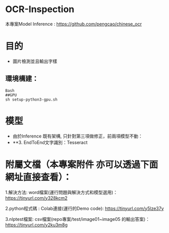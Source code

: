 # OCR-Inspection
本專案Model Inference : https://github.com/pengcao/chinese_ocr

# 目的
- 圖片檢測並且輸出字樣 

## 環境構建：
``` 
Bash
##GPU
sh setup-python3-gpu.sh
```

# 模型
* 由於Inference 既有架構, 只針對第三項做修正，前兩項模型不動：
*  **3. EndToEnd文字識別：Tesseract



# 附屬文檔（本專案附件 亦可以透過下面網址直接查看）：

1.解決方法: word檔案(運行問題與解決方式和模型選用)：https://tinyurl.com/y328kcm2

2.python程式碼	: Colab連接(運行的Demo code):  https://tinyurl.com/y5lze37y

3.nlptest檔案: csv檔案(repo專案/test/image01~image05 的輸出答案)：https://tinyurl.com/y2ku3m8g 
